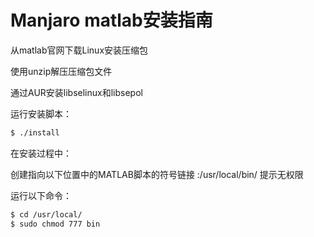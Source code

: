 # Manjaro matlab安装指南

从matlab官网下载Linux安装压缩包

使用unzip解压压缩包文件

通过AUR安装libselinux和libsepol

运行安装脚本：

```bash
$ ./install
```

在安装过程中：

创建指向以下位置中的MATLAB脚本的符号链接 :/usr/local/bin/ 提示无权限

运行以下命令：

```bash
$ cd /usr/local/
$ sudo chmod 777 bin
```

